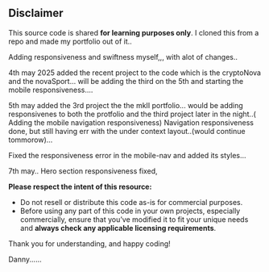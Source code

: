 ## Disclaimer

This source code is shared **for learning purposes only**. I cloned this from a repo and made my portfolio out of it..

Adding responsiveness and swiftness myself,,, with alot of changes..


4th may 2025 added the recent project to the code which is the cryptoNova and the novaSport... will be adding the third on the 5th and starting the mobile responsiveness....

5th may added the 3rd project the the mkII portfolio... would be adding responsivenes to both the protfolio and the third project later in the night..( Adding the mobile navigation responsiveness)
Navigation responsiveness done, but still having err with the under context layout..(would continue tommorow)...

Fixed the responsiveness error in the mobile-nav and added its styles...

7th may.. Hero section responsiveness fixed,


**Please respect the intent of this resource:**
- Do not resell or distribute this code as-is for commercial purposes.
- Before using any part of this code in your own projects, especially commercially, ensure that you’ve modified it to fit your unique needs and **always check any applicable licensing requirements**.

Thank you for understanding, and happy coding!

Danny......
